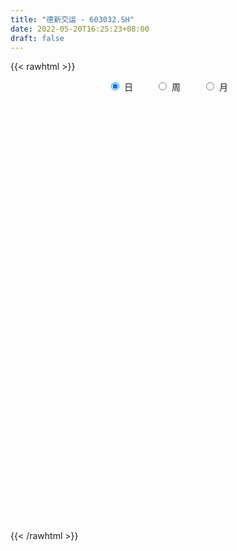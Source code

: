 ```yaml
---
title: "德新交运 - 603032.SH"
date: 2022-05-20T16:25:23+08:00
draft: false
---
```

{{< rawhtml >}}
    <div style="text-align: center">
        <label style="padding: 1rem;"><input style="margin-right: .5rem" type="radio" name="period" value="D" checked onclick="period_change(this)">日</label>
        <label style="padding: 1rem;"><input style="margin-right: .5rem" type="radio" name="period" value="W" onclick="period_change(this)">周</label>
        <label style="padding: 1rem;"><input style="margin-right: .5rem" type="radio" name="period" value="M" onclick="period_change(this)">月</label>
    </div>
    <div id="chart" style="height: 700px;"></div> 
    <script type="text/javascript">
        const D_v = [11535.57,36248.19,23087.2,29757.75,17649.45,16108.4,7113.0,16413.15,12622.0,9210.6,8661.0,18179.84,18443.8,22432.0,11364.0,9940.2,9030.0,9123.4,23187.02,36127.2,23982.6,2375.28,1917.2,64241.82,39814.2,2186.0,40930.68,22261.14,58947.1,21572.76,51080.7,34951.4,13993.0,42591.59,31735.2,21545.79,17352.34,18380.7,33052.6,29862.13,18736.2,21368.0,24837.0,17286.0,18341.28,15614.82,33560.4,21805.8,18395.6,1337.64,81280.67,36391.81,20544.9,37951.6,45515.83,12913.0,1868.0,38213.81,28902.7,7277.41,1337.0,2326.41,1711.4,3416.2,85552.08,23720.35,1062.0,45743.34,68440.17,48063.87,36135.2,26758.06,27719.34,36121.0,35273.6,24075.73,17968.04,39351.02,4843.0,49333.33,43455.96,31624.09,21846.86,28406.6,20909.78,29964.18,19822.41,16442.59,14622.6,14555.2,12412.4,16525.0,19671.04,18648.11,18913.2,15297.2,11829.4,38225.2,22629.8,14028.2,9354.9,11283.98,12156.78,20785.9,13352.4,9771.53,5830.0,12036.2,14483.2,15079.48,11437.0,16395.2,6391.0,953.49,13098.68,42156.8,18653.6,37353.7,34766.7,32734.8,18758.4,29246.29,34746.89,24281.4,33318.0,30641.94,32073.6,19699.8,25224.91,16559.2,37006.4,39998.82,35150.62,28457.56,29315.49,22788.02,15945.04,31322.74,24004.0,24717.2,21238.42,15997.41,22671.2,29926.64,23254.72,21518.47,17759.61,14111.94,11576.0,12841.2,17978.0,25181.0,23039.0,21938.2,23592.0,19428.8,19012.0,16166.2,15566.8,13676.4,22418.0,13633.8,14584.94,18852.0,11850.0,18415.2,15069.0,21794.49,38368.52,16909.8,20174.48,18956.41,22698.0,6815.0,23612.2,10212.0,16932.0,8354.2,16278.3,12400.2,14194.81,9569.09,7172.0,15781.0,7885.4,10728.0,12670.0,20338.8,20072.7,11856.0,6424.3,9603.4,8115.0,12130.68,17280.0,13897.6,8619.0,8774.2,5248.0,4800.2,5666.0,6096.0,14965.1,10312.0,8903.6,7388.53,5756.0,8875.4,36661.28,5454.0,5824.0,358.0,449.0,37040.44,18998.24,13253.0,9722.2,10960.0,7387.0,12523.4,8388.92,5994.0,5088.4,6519.0,6202.0,14997.4,9968.0,7748.0,15732.0,9531.0,15536.0,7518.0,7937.0,11487.0,9371.4,6457.0,20799.71,11599.1,17559.0,10869.0,6551.0,31587.0,32647.1,33797.1,28460.0,37032.6,42931.4,41854.4,78551.65,73586.83]
const D_histogram = [0.0,-0.0242507123,-0.0011098092,0.0294648563,0.0489890431,0.037477499,0.0325584609,0.0383369009,0.0172448349,-0.0151555307,-0.0573779327,-0.0447002022,0.0037396911,0.0139727182,0.0188354421,0.0162052624,0.0051505593,-0.014445765,0.0063367491,0.0219679152,0.0698769035,0.1372608035,0.2149205103,0.2287278024,0.2682770671,0.3231907359,0.3866719397,0.4538667219,0.5118122445,0.5712435662,0.5806017956,0.5344251158,0.4086941077,0.3536313134,0.2300706769,0.1180312196,0.0673187152,0.0766950563,0.0477627513,-0.0433398041,-0.1193953401,-0.1173047726,-0.1432953441,-0.1775394422,-0.2211386766,-0.2812136751,-0.2603949902,-0.1861806856,-0.0794124276,0.0455349296,0.1764992168,0.3090725706,0.4381911862,0.5612061611,0.6637332687,0.595283692,0.4257297697,0.2485868226,0.0926375375,0.0460043848,0.0740572593,0.1511115793,0.2583243871,0.3826981412,0.4581054354,0.556536662,0.6674376928,0.7839251274,0.7581746702,0.5669510861,0.2922313914,0.0535798248,-0.0300993399,-0.0077223661,0.0850785164,0.2227046438,0.3864477779,0.3139507684,0.1028496357,0.0460877454,-0.1414485556,-0.3727185988,-0.4212304644,-0.3497753733,-0.1971414301,-0.1600841363,-0.198322141,-0.3329895721,-0.3109567223,-0.3028343491,-0.3791093806,-0.5046968933,-0.6943020076,-0.90038489,-1.033102747,-0.977784147,-0.8001738502,-0.661252206,-0.4387597927,-0.342390694,-0.2336181993,-0.0813977624,-0.0322690363,-0.1274774319,-0.1898093329,-0.1965640735,-0.2270324501,-0.2651440057,-0.170150523,-0.0786460751,-0.1030742559,-0.004007395,0.1730232404,0.3949890555,0.6389650625,0.8856815583,0.9455797602,1.0649690862,1.2206185502,1.3957118473,1.5782904923,1.4122443426,1.3733206969,1.4212816362,1.5268810432,1.6685258318,1.7028341508,1.3827505505,1.2574963392,1.2676300082,1.1511561848,1.0985699542,0.7588954077,0.2732250372,0.0087018848,-0.4077738247,-0.6663469429,-0.6494175168,-0.4490049218,-0.542569793,-0.4128394878,-0.1388009982,0.1701563895,0.5469576988,0.6887360808,0.5414638785,0.4703099351,0.3416716656,0.0540563452,0.0608282772,0.263748156,0.5917729467,0.4136040224,0.102058482,0.1071965187,-0.1753404021,-0.6797734455,-0.9270662044,-1.0702259085,-1.3845092839,-1.4813703976,-1.5496496356,-1.3031708384,-1.2063157035,-1.1902534109,-1.418879918,-1.7722520215,-2.1691232214,-2.2369347991,-2.4134005141,-2.2028754048,-1.7685707523,-1.649254275,-1.7177367102,-1.8855738309,-1.6833065889,-1.4077177293,-1.2486585134,-0.8573379994,-0.5502366919,-0.1091031911,0.1812881692,0.138837642,-0.0988356647,-0.1679413194,-0.3973353486,-0.7034152012,-0.8120827451,-0.6688532608,-0.5843217642,-0.415236078,-0.1404440272,0.1392927007,0.5430785427,0.8420287231,0.9198331716,1.0149495023,0.9783237075,0.8498802149,0.6399653905,0.3757678525,-0.0026336075,-0.2400440962,-0.3901315025,-0.3439887331,-0.3385844177,-0.4979864606,-0.7416221561,-1.0006174215,-0.9221685232,-0.6259304766,-0.1983546038,0.2985136034,0.8222967042,1.1440793212,1.1704426504,0.9329265416,0.7030756146,0.7309829115,0.5146296063,0.3602018414,0.20655165,0.0060894596,-0.1060052295,-0.3506007826,-0.5114617239,-0.5827995162,-0.6982571154,-0.5490974269,-0.2323521459,0.0393407103,0.1025373996,0.1476543006,0.3121164213,0.2210462121,-0.0163438196,0.0033564355,-0.0485025878,0.1116098043,0.3104183662,0.3813145209,0.2538566287,0.5308438922,0.802454214,1.0654761584,1.5991834938,1.9467347731,2.530836868,2.8553977418,3.0607697069]
const D_fast = [0.0,-0.0303133903,-0.0074499395,0.03049094,0.0622623877,0.0601202183,0.0633407953,0.0787034606,0.0619226034,0.025733355,-0.0308335302,-0.0293308501,0.0200439659,0.0337701725,0.0433417569,0.0447628928,0.0349958295,0.011788064,0.0341547654,0.0552779103,0.1206561245,0.2223552254,0.3537450597,0.4247343024,0.5313528339,0.6670641866,0.8272133754,1.0078748381,1.1937734218,1.396015635,1.5505243134,1.6379539125,1.6143964313,1.6477414654,1.5816984981,1.4991668458,1.4652840202,1.4938341252,1.4768425081,1.3749050018,1.2690006306,1.2417650051,1.1799505975,1.1013216389,1.0024377353,0.8720593181,0.8277792554,0.8554483885,0.9423635397,1.0786946292,1.2537837207,1.4636252172,1.7022916293,1.9656081445,2.2340685692,2.3144399155,2.2513184356,2.1363221942,2.0035322935,1.9684002369,2.0149674263,2.1297996411,2.3015935457,2.521641835,2.7115754881,2.9491408803,3.2269013342,3.5393700507,3.7031632611,3.6536774485,3.4520156017,3.2267589912,3.1355549916,3.1560013738,3.2700718855,3.4633741737,3.7237292523,3.7297199349,3.5443312112,3.4990912572,3.2761928173,2.9517431243,2.7979236427,2.7819348905,2.8852834762,2.8823197359,2.794501196,2.5765863718,2.520880041,2.4532938269,2.2822414503,2.0304797143,1.6672990981,1.2361199931,0.8451264494,0.6559990127,0.6335658469,0.6071744396,0.7199769047,0.73074833,0.7811162748,0.9129872712,0.9540487382,0.8269709845,0.7171867504,0.6612909914,0.5740645023,0.4696669453,0.5221227972,0.5939657263,0.5437689815,0.6418339937,0.8621204391,1.1828335182,1.5865507908,2.0546876762,2.3509808181,2.7366124156,3.1974165172,3.7214377761,4.2985890442,4.4856039802,4.7900105087,5.193291857,5.6806115248,6.2393877713,6.6994046281,6.7250086653,6.9141285388,7.2411697099,7.4124849327,7.6345411907,7.484590496,7.0672263849,6.8048787037,6.286459538,5.8612996841,5.715874731,5.8040360956,5.5748287761,5.6013492093,5.8406874494,6.1921839345,6.7057246685,7.0196870707,7.007780838,7.0542043784,7.0109840253,6.7368827912,6.7588617924,7.0277187103,7.5036867376,7.4289188189,7.142887899,7.1748250654,6.8484530441,6.1740766394,5.6950173293,5.2843011481,4.6238904517,4.1566867386,3.7009950917,3.6216811793,3.4169573883,3.1354563282,2.5521098416,1.7556747327,0.8165227274,0.18947745,-0.5903383935,-0.9305321354,-0.938370171,-1.2313672624,-1.7292838752,-2.3685144536,-2.5870738589,-2.6634144315,-2.816519844,-2.6395338298,-2.4699916954,-2.0561339923,-1.7204205897,-1.7281617064,-1.9905439293,-2.1016349139,-2.4303627802,-2.9122964331,-3.2239846632,-3.2479684941,-3.3095174386,-3.2442407719,-3.0045597279,-2.6899998248,-2.1504443471,-1.640986986,-1.3332242446,-0.9843705384,-0.7764154063,-0.6923888452,-0.7423123219,-0.9125678968,-1.2916277587,-1.5890492714,-1.8366695533,-1.8765239672,-1.9557657563,-2.2396644143,-2.6687056488,-3.1778552696,-3.3299485021,-3.1901930746,-2.8122058528,-2.2407092448,-1.5113519679,-0.9035495206,-0.5845755288,-0.5888600022,-0.6429420255,-0.4322890007,-0.5199849044,-0.5843622089,-0.6863744878,-0.8853143134,-1.0239103098,-1.3561560585,-1.6448824308,-1.8619201021,-2.1519419802,-2.1400566485,-1.881399404,-1.5998713702,-1.5110403309,-1.4290098548,-1.1865186288,-1.2223272849,-1.4638032716,-1.4432639076,-1.5072485779,-1.3192337346,-1.0428205812,-0.8765957963,-0.9405895313,-0.5308912948,-0.0586674195,0.4707235645,1.4042267734,2.238461746,3.4552730578,4.493683367,5.464247759]
const D_slow = [0.0,-0.0060626781,-0.0063401304,0.0010260837,0.0132733445,0.0226427193,0.0307823345,0.0403665597,0.0446777684,0.0408888858,0.0265444026,0.015369352,0.0163042748,0.0197974543,0.0245063149,0.0285576304,0.0298452703,0.026233829,0.0278180163,0.0333099951,0.050779221,0.0850944218,0.1388245494,0.1960065,0.2630757668,0.3438734507,0.4405414357,0.5540081162,0.6819611773,0.8247720688,0.9699225177,1.1035287967,1.2057023236,1.294110152,1.3516278212,1.3811356261,1.3979653049,1.417139069,1.4290797568,1.4182448058,1.3883959708,1.3590697776,1.3232459416,1.2788610811,1.2235764119,1.1532729931,1.0881742456,1.0416290742,1.0217759673,1.0331596997,1.0772845039,1.1545526465,1.2641004431,1.4044019834,1.5703353005,1.7191562235,1.8255886659,1.8877353716,1.910894756,1.9223958522,1.940910167,1.9786880618,2.0432691586,2.1389436939,2.2534700527,2.3926042183,2.5594636414,2.7554449233,2.9449885908,3.0867263624,3.1597842102,3.1731791664,3.1656543315,3.1637237399,3.184993369,3.24066953,3.3372814744,3.4157691665,3.4414815755,3.4530035118,3.4176413729,3.3244617232,3.2191541071,3.1317102638,3.0824249063,3.0424038722,2.9928233369,2.9095759439,2.8318367633,2.756128176,2.6613508309,2.5351766076,2.3616011057,2.1365048832,1.8782291964,1.6337831597,1.4337396971,1.2684266456,1.1587366974,1.0731390239,1.0147344741,0.9943850335,0.9863177744,0.9544484165,0.9069960832,0.8578550649,0.8010969524,0.7348109509,0.6922733202,0.6726118014,0.6468432374,0.6458413887,0.6890971988,0.7878444627,0.9475857283,1.1690061179,1.4054010579,1.6716433294,1.976797967,2.3257259288,2.7202985519,3.0733596376,3.4166898118,3.7720102208,4.1537304816,4.5708619396,4.9965704773,5.3422581149,5.6566321997,5.9735397017,6.2613287479,6.5359712365,6.7256950884,6.7940013477,6.7961768189,6.6942333627,6.527646627,6.3652922478,6.2530410174,6.1173985691,6.0141886971,5.9794884476,6.022027545,6.1587669697,6.3309509899,6.4663169595,6.5838944433,6.6693123597,6.682826446,6.6980335153,6.7639705543,6.9119137909,7.0153147965,7.040829417,7.0676285467,7.0237934462,6.8538500848,6.6220835337,6.3545270566,6.0083997356,5.6380571362,5.2506447273,4.9248520177,4.6232730918,4.3257097391,3.9709897596,3.5279267542,2.9856459489,2.4264122491,1.8230621206,1.2723432694,0.8302005813,0.4178870126,-0.011547165,-0.4829406227,-0.9037672699,-1.2556967023,-1.5678613306,-1.7821958304,-1.9197550034,-1.9470308012,-1.9017087589,-1.8669993484,-1.8917082646,-1.9336935944,-2.0330274316,-2.2088812319,-2.4119019182,-2.5791152333,-2.7251956744,-2.8290046939,-2.8641157007,-2.8292925255,-2.6935228898,-2.4830157091,-2.2530574162,-1.9993200406,-1.7547391137,-1.54226906,-1.3822777124,-1.2883357493,-1.2889941512,-1.3490051752,-1.4465380508,-1.5325352341,-1.6171813385,-1.7416779537,-1.9270834927,-2.1772378481,-2.4077799789,-2.564262598,-2.613851249,-2.5392228482,-2.3336486721,-2.0476288418,-1.7550181792,-1.5217865438,-1.3460176402,-1.1632719123,-1.0346145107,-0.9445640503,-0.8929261378,-0.8914037729,-0.9179050803,-1.005555276,-1.1334207069,-1.279120586,-1.4536848648,-1.5909592215,-1.649047258,-1.6392120805,-1.6135777306,-1.5766641554,-1.4986350501,-1.4433734971,-1.447459452,-1.4466203431,-1.45874599,-1.430843539,-1.3532389474,-1.2579103172,-1.19444616,-1.061735187,-0.8611216335,-0.5947525939,-0.1949567204,0.2917269728,0.9244361898,1.6382856253,2.403478052]
const D_data = [['2021-05-10', 11.57, 11.93, 11.56, 11.93],['2021-05-11', 12.42, 11.55, 11.45, 12.42],['2021-05-12', 11.6, 12.13, 11.6, 12.13],['2021-05-13', 12.26, 12.38, 12.1, 12.74],['2021-05-14', 12.5, 12.41, 12.37, 12.93],['2021-05-17', 12.34, 12.08, 12.0, 12.55],['2021-05-18', 12.04, 12.15, 11.9, 12.3],['2021-05-19', 12.03, 12.32, 11.9, 12.54],['2021-05-20', 12.28, 11.97, 11.96, 12.44],['2021-05-21', 11.95, 11.69, 11.62, 12.04],['2021-05-24', 11.49, 11.34, 11.34, 11.8],['2021-05-25', 11.5, 11.91, 11.0, 11.91],['2021-05-26', 12.14, 12.51, 11.92, 12.51],['2021-05-27', 12.7, 12.2, 12.1, 12.7],['2021-05-28', 12.4, 12.19, 12.19, 12.54],['2021-05-31', 12.08, 12.12, 11.91, 12.28],['2021-06-01', 12.03, 11.99, 11.97, 12.12],['2021-06-02', 11.99, 11.8, 11.8, 12.07],['2021-06-03', 12.0, 12.31, 11.82, 12.39],['2021-06-04', 12.22, 12.36, 12.0, 12.65],['2021-06-07', 12.93, 12.98, 12.9, 12.98],['2021-06-08', 13.63, 13.63, 13.63, 13.63],['2021-06-09', 14.31, 14.31, 14.31, 14.31],['2021-06-10', 15.03, 13.96, 13.91, 15.03],['2021-06-11', 14.6, 14.66, 14.3, 14.66],['2021-06-15', 15.39, 15.39, 15.39, 15.39],['2021-06-16', 16.16, 16.16, 15.06, 16.16],['2021-06-17', 16.75, 16.97, 16.21, 16.97],['2021-06-18', 17.3, 17.67, 16.97, 17.82],['2021-06-21', 17.69, 18.55, 17.67, 18.55],['2021-06-22', 18.58, 18.7, 17.7, 19.4],['2021-06-23', 18.91, 18.5, 18.16, 19.4],['2021-06-24', 18.04, 17.58, 17.58, 18.2],['2021-06-25', 16.9, 18.46, 16.9, 18.46],['2021-06-28', 18.18, 17.54, 17.54, 18.68],['2021-06-29', 17.2, 17.38, 16.66, 17.83],['2021-06-30', 17.45, 17.98, 17.45, 18.2],['2021-07-01', 17.88, 18.88, 17.7, 18.88],['2021-07-02', 19.45, 18.6, 18.23, 19.82],['2021-07-05', 18.4, 17.7, 17.7, 18.6],['2021-07-06', 17.48, 17.57, 17.32, 17.88],['2021-07-07', 17.43, 18.45, 17.4, 18.45],['2021-07-08', 18.8, 18.12, 17.88, 18.8],['2021-07-09', 17.8, 17.91, 17.49, 18.4],['2021-07-12', 17.91, 17.6, 17.5, 18.32],['2021-07-13', 17.42, 17.08, 17.0, 17.9],['2021-07-14', 17.11, 17.93, 17.09, 17.93],['2021-07-15', 17.7, 18.83, 17.7, 18.83],['2021-07-16', 19.77, 19.77, 19.02, 19.77],['2021-07-19', 20.76, 20.76, 20.76, 20.76],['2021-07-20', 21.8, 21.77, 21.0, 21.8],['2021-07-21', 22.44, 22.86, 21.8, 22.86],['2021-07-22', 23.5, 24.0, 23.35, 24.0],['2021-07-23', 24.8, 25.2, 23.41, 25.2],['2021-07-26', 25.2, 26.26, 24.27, 26.46],['2021-07-27', 25.02, 24.95, 24.95, 25.7],['2021-07-28', 23.7, 23.7, 23.7, 23.7],['2021-07-29', 22.71, 23.2, 22.71, 24.73],['2021-07-30', 22.86, 22.97, 22.04, 23.99],['2021-08-02', 23.77, 24.12, 23.2, 24.12],['2021-08-03', 25.33, 25.33, 25.33, 25.33],['2021-08-04', 26.6, 26.6, 26.6, 26.6],['2021-08-05', 27.93, 27.93, 27.93, 27.93],['2021-08-06', 29.33, 29.33, 29.33, 29.33],['2021-08-09', 30.8, 29.91, 28.0, 30.8],['2021-08-10', 29.91, 31.41, 29.9, 31.41],['2021-08-11', 32.98, 32.98, 32.98, 32.98],['2021-08-12', 34.63, 34.63, 32.3, 34.63],['2021-08-13', 35.11, 34.12, 33.46, 36.36],['2021-08-16', 35.83, 32.42, 32.41, 35.83],['2021-08-17', 30.9, 30.9, 30.8, 33.33],['2021-08-18', 30.9, 30.55, 29.5, 31.98],['2021-08-19', 30.4, 32.08, 29.78, 32.08],['2021-08-20', 33.05, 33.68, 32.7, 33.68],['2021-08-23', 33.69, 35.36, 32.88, 35.36],['2021-08-24', 36.0, 37.13, 35.2, 37.13],['2021-08-25', 37.13, 38.99, 37.13, 38.99],['2021-08-26', 39.11, 37.04, 37.04, 40.92],['2021-08-27', 35.19, 35.19, 35.19, 35.19],['2021-08-30', 33.43, 36.95, 33.43, 36.95],['2021-08-31', 35.1, 35.1, 35.1, 35.94],['2021-09-01', 34.61, 33.69, 33.35, 35.71],['2021-09-02', 35.0, 35.37, 33.8, 35.37],['2021-09-03', 36.0, 37.08, 35.14, 37.14],['2021-09-06', 37.59, 38.93, 37.2, 38.93],['2021-09-07', 40.38, 38.29, 36.98, 40.88],['2021-09-08', 37.21, 37.63, 36.66, 38.78],['2021-09-09', 37.83, 36.16, 35.76, 38.05],['2021-09-10', 36.12, 37.97, 35.51, 37.97],['2021-09-13', 38.82, 38.03, 37.73, 39.47],['2021-09-14', 38.03, 36.9, 36.6, 38.41],['2021-09-15', 36.31, 35.75, 35.06, 37.25],['2021-09-16', 35.85, 33.96, 33.96, 36.4],['2021-09-17', 33.01, 32.36, 32.26, 33.92],['2021-09-22', 31.27, 31.87, 30.74, 32.99],['2021-09-23', 31.8, 33.46, 31.7, 33.46],['2021-09-24', 34.0, 35.13, 33.57, 35.13],['2021-09-27', 36.0, 35.11, 35.11, 36.89],['2021-09-28', 35.4, 36.87, 33.68, 36.87],['2021-09-29', 36.48, 36.0, 35.6, 37.7],['2021-09-30', 36.35, 36.63, 35.62, 37.7],['2021-10-08', 36.7, 37.9, 36.0, 37.95],['2021-10-11', 38.1, 37.25, 37.0, 38.8],['2021-10-12', 36.9, 35.39, 35.39, 37.49],['2021-10-13', 35.01, 35.38, 34.84, 35.9],['2021-10-14', 35.55, 35.86, 34.6, 36.9],['2021-10-15', 35.49, 35.41, 35.04, 36.1],['2021-10-18', 35.05, 35.04, 33.7, 35.48],['2021-10-19', 35.34, 36.79, 34.25, 36.79],['2021-10-20', 37.0, 37.25, 36.4, 38.0],['2021-10-21', 37.65, 36.0, 35.55, 37.65],['2021-10-22', 36.0, 37.8, 36.0, 37.8],['2021-10-25', 39.69, 39.69, 39.6, 39.69],['2021-10-26', 41.67, 41.67, 41.67, 41.67],['2021-10-27', 43.75, 43.75, 42.1, 43.75],['2021-10-28', 45.0, 45.88, 43.85, 45.94],['2021-10-29', 46.0, 45.29, 43.59, 46.0],['2021-11-01', 47.44, 47.55, 45.88, 47.55],['2021-11-02', 45.98, 49.93, 45.98, 49.93],['2021-11-03', 49.9, 52.43, 49.0, 52.43],['2021-11-04', 53.37, 55.05, 53.02, 55.05],['2021-11-05', 56.02, 52.34, 52.34, 57.27],['2021-11-08', 50.7, 54.96, 50.0, 54.96],['2021-11-09', 54.71, 57.71, 54.2, 57.71],['2021-11-10', 58.85, 60.6, 57.71, 60.6],['2021-11-11', 60.99, 63.63, 60.0, 63.63],['2021-11-12', 65.0, 64.8, 60.8, 66.68],['2021-11-15', 64.0, 61.56, 61.56, 64.37],['2021-11-16', 60.2, 64.64, 58.53, 64.64],['2021-11-17', 65.5, 67.87, 65.02, 67.87],['2021-11-18', 70.56, 67.84, 66.01, 71.26],['2021-11-19', 67.8, 70.0, 66.25, 71.23],['2021-11-22', 67.02, 67.03, 66.5, 69.08],['2021-11-23', 67.0, 64.34, 63.68, 68.78],['2021-11-24', 63.51, 66.16, 61.61, 66.66],['2021-11-25', 66.6, 63.21, 62.85, 66.6],['2021-11-26', 62.01, 63.87, 61.27, 65.08],['2021-11-29', 64.0, 67.06, 63.5, 67.06],['2021-11-30', 68.03, 70.41, 67.2, 70.41],['2021-12-01', 71.9, 67.5, 67.5, 72.9],['2021-12-02', 67.0, 70.88, 65.7, 70.88],['2021-12-03', 73.99, 74.42, 71.5, 74.42],['2021-12-06', 75.15, 77.31, 74.42, 78.14],['2021-12-07', 75.99, 81.18, 74.28, 81.18],['2021-12-08', 77.55, 81.03, 77.55, 85.0],['2021-12-09', 81.44, 78.8, 76.99, 83.4],['2021-12-10', 78.0, 80.5, 76.83, 81.58],['2021-12-13', 80.2, 80.51, 78.0, 82.4],['2021-12-14', 79.77, 78.5, 78.5, 80.79],['2021-12-15', 77.99, 82.43, 77.5, 82.43],['2021-12-16', 83.13, 86.55, 82.45, 86.55],['2021-12-17', 87.0, 90.88, 86.0, 90.88],['2021-12-20', 90.0, 86.34, 86.34, 93.08],['2021-12-21', 83.01, 84.55, 82.16, 87.66],['2021-12-22', 84.9, 88.78, 83.66, 88.78],['2021-12-23', 88.78, 85.4, 84.6, 89.88],['2021-12-24', 84.99, 81.13, 81.13, 84.99],['2021-12-27', 80.15, 82.63, 78.02, 84.66],['2021-12-28', 82.72, 83.0, 81.01, 85.9],['2021-12-29', 82.43, 79.51, 79.04, 83.56],['2021-12-30', 78.51, 80.8, 76.15, 83.48],['2021-12-31', 80.0, 80.27, 79.42, 82.49],['2022-01-04', 81.0, 84.28, 80.35, 84.28],['2022-01-05', 86.5, 83.01, 82.0, 88.49],['2022-01-06', 81.0, 81.98, 80.15, 84.84],['2022-01-07', 81.11, 77.88, 77.88, 82.28],['2022-01-10', 76.37, 73.99, 73.99, 77.11],['2022-01-11', 70.29, 70.29, 70.29, 74.38],['2022-01-12', 68.0, 71.77, 66.78, 72.5],['2022-01-13', 68.51, 68.18, 68.18, 70.5],['2022-01-14', 66.13, 71.49, 64.82, 71.59],['2022-01-17', 70.71, 74.6, 70.71, 75.06],['2022-01-18', 71.59, 70.87, 70.87, 71.7],['2022-01-19', 67.33, 67.33, 67.33, 68.6],['2022-01-20', 63.96, 63.96, 63.96, 67.33],['2022-01-21', 65.5, 67.16, 63.96, 67.16],['2022-01-24', 65.32, 67.98, 65.0, 70.52],['2022-01-25', 65.59, 66.43, 65.59, 68.9],['2022-01-26', 65.0, 69.75, 65.0, 69.75],['2022-01-27', 70.66, 69.76, 68.93, 72.54],['2022-01-28', 69.6, 72.93, 69.6, 73.25],['2022-02-07', 74.0, 72.78, 71.5, 74.5],['2022-02-08', 72.1, 69.14, 69.14, 72.62],['2022-02-09', 65.68, 65.68, 65.68, 66.99],['2022-02-10', 66.18, 66.58, 65.68, 68.28],['2022-02-11', 66.07, 63.25, 63.25, 66.8],['2022-02-14', 61.5, 60.09, 60.09, 63.8],['2022-02-15', 59.99, 60.5, 57.09, 62.5],['2022-02-16', 60.0, 62.8, 60.0, 63.53],['2022-02-17', 61.28, 61.8, 60.6, 63.57],['2022-02-18', 61.28, 62.75, 60.88, 64.12],['2022-02-21', 62.02, 64.65, 62.02, 65.85],['2022-02-22', 63.95, 65.81, 62.7, 66.48],['2022-02-23', 65.81, 69.1, 65.0, 69.1],['2022-02-24', 69.16, 69.88, 67.0, 72.0],['2022-02-25', 69.68, 68.5, 68.0, 72.6],['2022-02-28', 69.0, 69.66, 66.0, 69.97],['2022-03-01', 69.67, 68.7, 67.0, 70.79],['2022-03-02', 68.38, 67.6, 66.66, 68.69],['2022-03-03', 67.6, 66.05, 65.97, 68.5],['2022-03-04', 66.01, 64.3, 64.01, 67.05],['2022-03-07', 64.24, 61.09, 61.09, 64.24],['2022-03-08', 58.04, 60.9, 58.04, 61.66],['2022-03-09', 60.25, 60.49, 57.86, 61.8],['2022-03-10', 61.0, 62.16, 61.0, 63.21],['2022-03-11', 61.29, 61.29, 59.41, 61.48],['2022-03-14', 61.0, 58.23, 58.23, 61.0],['2022-03-15', 58.23, 55.32, 55.32, 58.23],['2022-03-16', 52.55, 52.77, 52.55, 55.3],['2022-03-17', 54.0, 55.41, 53.36, 55.41],['2022-03-18', 58.18, 58.18, 57.5, 58.18],['2022-03-21', 61.09, 61.09, 61.09, 61.09],['2022-03-22', 64.14, 64.14, 64.14, 64.14],['2022-03-23', 67.35, 67.35, 64.3, 67.35],['2022-03-24', 66.33, 67.59, 64.06, 69.5],['2022-03-25', 70.55, 65.49, 64.31, 70.55],['2022-03-28', 65.48, 62.22, 62.22, 65.48],['2022-03-29', 61.38, 61.5, 61.18, 63.42],['2022-03-30', 62.7, 64.58, 62.13, 64.58],['2022-03-31', 65.3, 61.35, 61.35, 65.44],['2022-04-01', 59.72, 61.33, 58.99, 62.35],['2022-04-06', 62.13, 60.6, 60.1, 62.99],['2022-04-07', 60.0, 59.01, 57.8, 60.6],['2022-04-08', 59.21, 59.1, 56.3, 60.5],['2022-04-11', 57.29, 56.15, 56.15, 58.99],['2022-04-12', 55.8, 55.6, 53.34, 55.8],['2022-04-13', 55.0, 55.48, 54.0, 58.3],['2022-04-14', 56.04, 53.71, 53.6, 56.79],['2022-04-15', 53.0, 56.4, 51.83, 56.4],['2022-04-18', 56.39, 59.22, 56.38, 59.22],['2022-04-19', 62.16, 59.94, 58.0, 62.18],['2022-04-20', 60.8, 58.06, 57.16, 61.16],['2022-04-21', 57.99, 58.0, 56.0, 59.7],['2022-04-22', 58.0, 60.03, 57.01, 60.9],['2022-04-25', 58.05, 57.03, 57.03, 59.49],['2022-04-26', 57.82, 54.18, 54.18, 57.82],['2022-04-27', 51.47, 56.6, 51.47, 56.87],['2022-04-28', 55.55, 55.39, 53.86, 57.88],['2022-04-29', 56.51, 58.16, 54.5, 58.16],['2022-05-05', 58.68, 59.59, 57.04, 60.51],['2022-05-06', 58.16, 58.81, 57.5, 61.58],['2022-05-10', 59.0, 56.25, 55.87, 64.68],['2022-05-11', 55.0, 61.88, 55.0, 61.88],['2022-05-12', 62.32, 63.7, 61.13, 66.71],['2022-05-13', 62.59, 65.69, 61.6, 66.4],['2022-05-16', 66.5, 72.26, 64.34, 72.26],['2022-05-17', 75.0, 73.75, 72.0, 77.0],['2022-05-18', 75.0, 81.13, 75.0, 81.13],['2022-05-19', 83.0, 82.69, 80.88, 89.24],['2022-05-20', 82.6, 85.3, 81.1, 90.0]]
const W_v = [171.44,1500.03,76282.87,535408.5700000001,93021.19,415606.0600000001,523631.6800000001,217863.04,505902.7799999999,538212.9399999999,262138.89,297278.47,193793.33,71378.26,130734.76,127786.84,135502.22,71702.59,88274.03,99605.72,124527.18,41997.47,68163.3,46967.67,33885.15,26110.76,25750.89,36552.19,32474.78,26260.22,20692.04,13713.0,24837.17,21147.76,18511.92,42122.24,19615.3,13307.8,21859.05,11142.0,16254.0,16725.91,16019.96,75694.68,5724.0,512104.9,383593.99,301578.16,139706.18,275364.61,163735.79,128214.56,143988.98,13935.0,38003.84,456789.5999999999,290494.38,241816.15,750527.5499999999,1336383.7,1031978.99,282478.36,1225930.1399999999,757292.46,1053610.47,782671.6799999999,998249.5600000001,1033682.8600000001,1219322.6599999999,913111.39,754272.74,489913.88,417891.79,317044.82,787787.3199999999,787360.52,391186.51,474519.61,612546.39,286948.02,275437.33,358674.1,522594.99,918781.6000000001,1138235.1200000001,867823.2,1051363.54,503550.54,459156.28,748051.41,516250.96,506317.77,171451.65,308255.65,347411.53,284825.16,269039.54,165196.99,345588.4,236945.9,171999.6,202842.41,109217.32,101726.1,146880.07,102364.1,168643.64,325935.38,468985.73,211766.93,702995.8400000001,319825.88,400517.12,335321.41,29824.38,115245.55,207879.28,102932.6,140500.86,101237.61,160300.0,102180.55,80631.22,93411.89,122465.04,224137.55,109359.62,95020.14,179143.22,159013.12,71595.54,221322.67,160615.8,177980.54,251548.77,273239.15,168064.3,121913.52,92461.11,263829.16,288623.16,98568.0,82454.93,106112.65,240001.72,111780.94,143880.86,109701.49,81793.9,37108.05,91864.08,290144.78,223781.83,175979.76,418803.76,454058.31,303980.38,344604.28,181628.4,126582.82,100868.35,105490.03,129222.9,178117.64,28566.0,116521.02,145179.77,134730.1,190399.05,110975.8,72551.13,79210.28,53489.74,57644.86,139502.54,57574.84,114458.49,141308.14,138842.08,86455.8,137557.31,199376.29,57097.93,55410.12,461265.73,548963.8,260499.13,432391.34,274754.63,384490.0,250717.48,396332.91,226569.63,116134.81,63040.06,118278.16,61467.15,79080.64,87407.82,132331.1,124324.92,164189.45,122066.63,112089.33,107717.9,177506.62,127413.34,16068.42,224517.94,174797.47,121511.39,174666.84,101761.56,81811.75,46039.8,84238.1,11283.98,61896.61,69431.08,81253.57,152859.89,155061.83,138489.13,131656.73,117279.77,115130.64,81688.14,107010.0,81461.2,63702.14,112316.29,82293.61,68159.51,51135.49,71361.8,61026.68,33107.4,47665.23,62570.68,70098.68,48981.52,17601.4,54647.4,52009.0,65786.21,17420.0,126491.2,273956.88]
const W_histogram = [0.0,0.2964075214,0.9427644168,1.410093403,1.6183004859,1.81826418,1.8628921224,1.9090574631,1.8339052521,1.7077961611,1.6294691122,1.583589048,1.2509383245,0.951445657,0.7917450146,0.5405849458,0.3669212974,0.2922882089,0.2808657798,0.3185172686,0.4322185029,0.4347483028,0.3406219701,0.1689860015,0.0607462526,-0.1013758248,-0.1998531312,-0.4419895984,-0.622545532,-0.6177968986,-0.6611591843,-0.6854454837,-0.7018130899,-0.7207983403,-0.6880511532,-0.5384755075,-0.581234308,-0.6115114811,-0.5585769528,-0.5569821379,-0.5853271974,-0.4900998394,-0.1622227141,-0.2655284153,-1.0452815645,-1.64134433,-2.5518211276,-3.0488020194,-3.2298382124,-3.1510670827,-3.003646506,-2.7517172771,-2.5511384201,-2.2854517056,-1.8815976564,-1.7001568915,-1.5065229274,-1.325326863,-0.6828672202,0.048517276,0.9684291204,1.7058977038,1.903235525,1.6747737678,1.7516151732,1.3586459853,1.4099729392,1.7924437019,2.016475436,2.056109818,1.9352086503,1.50426906,1.0121118635,0.5388179421,0.3816638335,0.3128974839,0.1439122447,-0.0150614761,-0.1332907534,-0.2761379541,-0.4804085289,-0.4484653057,-0.3467799387,0.0582643026,0.9465564267,1.0500961689,1.1600404348,0.9377410209,0.8865817403,0.6874357211,0.7424366411,0.4403388727,0.2577336867,-0.20385168,-0.5196164987,-0.6708592478,-0.8451251044,-1.134798174,-1.2282184911,-1.1228221866,-1.1198539661,-1.0469118156,-1.0352782165,-0.9954831272,-0.9231761156,-0.9087588056,-0.9088885206,-0.6269636714,-0.4049642983,-0.3186698306,-0.0334122904,0.1823462956,0.3677071467,0.2956312255,0.1961296692,0.1933354781,0.1417332103,0.1046788578,0.0005891731,-0.0590133158,-0.1308691393,-0.1425223735,-0.1678365562,-0.1412913614,-0.0922456977,-0.0148653916,-0.0143690855,-0.0007904909,0.0675028892,0.0655246235,-0.0067094306,-0.1389600069,-0.1924500597,-0.1575939809,-0.2347582091,-0.1707852269,-0.174476884,-0.2659369532,-0.3017088054,0.0107785357,-0.0122024062,-0.0655263996,-0.0832318422,-0.0985542455,-0.0245631325,-0.035622767,-0.0029649341,0.0151838123,0.0283579632,0.054889659,0.1125283774,0.2406313973,0.2333285645,0.3464998674,0.3542374325,0.5473961272,0.5907673908,0.6272558052,0.5252615466,0.4465558834,0.3166320736,0.2972646745,0.1707547078,-0.0109238778,-0.0957405577,-0.1062471561,-0.2289288626,-0.3383856041,-0.288816121,-0.2799966555,-0.2512321322,-0.2306851839,-0.2100965894,-0.1843387376,-0.1556328429,-0.1338873832,-0.0860687106,-0.2099278208,-0.3508187326,-0.4176183297,-0.6083857432,-0.7422987139,-0.763579733,-0.649506154,-0.3076757014,-0.0049592875,0.1833551233,0.3368999901,0.4260116796,0.4895172055,0.5044487387,0.5533729284,0.5023526194,0.3295918599,0.2828374406,0.3162294777,0.2844272793,0.2906390034,0.2986292348,0.4425663264,0.7084686992,0.8935875485,0.9748504661,0.9315680189,0.9731036981,1.2912355264,1.2742691745,1.5934485944,2.0027602354,2.1087771363,2.1387753036,2.1389298586,2.051678196,1.4947248813,1.2039533264,1.0114695807,0.8736976394,0.5354944803,0.3996037845,0.7222015437,1.285534061,2.3125472086,3.1077616638,2.985865385,3.3532051111,3.7150243417,4.3203649331,3.7521104833,3.0368454479,2.1623697898,0.9737463235,-0.2202242742,-0.7098960984,-1.7168225988,-2.4054104185,-2.4540299934,-2.7283736763,-3.0476537726,-3.377797499,-3.0247649178,-2.9871317664,-3.0191812907,-3.1163394543,-2.83814468,-2.6837978312,-2.4482301485,-1.7709396105,-0.0358552437]
const W_fast = [0.0,0.3705094017,1.2525574013,2.0724097383,2.6851919427,3.3397216818,3.8500726548,4.3735023612,4.7568264632,5.0576664126,5.3867066417,5.7367238395,5.7168076972,5.6551764438,5.6934120551,5.5773982228,5.4954648987,5.4939038624,5.5526978783,5.6699786842,5.8917345442,6.0029514198,5.9939805797,5.8645911114,5.7715379256,5.584071892,5.4356313028,5.082997436,4.7468051195,4.5971045282,4.3884524464,4.1928047761,4.0009838974,3.8017990619,3.6625334608,3.6774902296,3.4894228521,3.3062678087,3.2195580989,3.0819073792,2.9072305204,2.8799329186,3.1672543654,2.9975665603,1.95649302,0.9500941719,-0.5983379076,-1.8575193042,-2.8460150503,-3.5550106912,-4.158501741,-4.5945018315,-5.0317075794,-5.3373837913,-5.4039291563,-5.6475276143,-5.830524382,-5.9806600333,-5.5089171956,-4.7654033804,-3.6033842559,-2.4394412466,-1.7662945441,-1.5760628594,-1.0613176607,-1.1146253522,-0.7108051635,0.1197765247,0.8479271177,1.4015889542,1.7644899492,1.7096176238,1.4704883932,1.1318989573,1.0701608071,1.0796188284,0.9466116505,0.7838725607,0.632320595,0.4204389057,0.0960661987,0.0158930954,0.0308834779,0.4504937948,1.5754250255,1.94148881,2.3414431846,2.3535790259,2.5240651804,2.4967780915,2.7373881717,2.5453751215,2.4272033572,1.9146550705,1.4689861271,1.1500285661,0.7644814334,0.1911088203,-0.2093661196,-0.3846753617,-0.6616706327,-0.8504564362,-1.0976423912,-1.3067180836,-1.465205101,-1.6779774924,-1.9053293375,-1.7801454061,-1.6593871077,-1.6527600977,-1.37585563,-1.1145104701,-0.8372228324,-0.8353909472,-0.8858600861,-0.8403204077,-0.856489373,-0.867374011,-0.9713164025,-1.0456722203,-1.1502453286,-1.1975291562,-1.264802478,-1.2735801235,-1.2475958843,-1.1739319261,-1.1770278913,-1.1636469194,-1.078477817,-1.0640749269,-1.1379863386,-1.3049769166,-1.4065794843,-1.4111219008,-1.5469756812,-1.5256990057,-1.5730098838,-1.7309541913,-1.8421532449,-1.5269712699,-1.5530028134,-1.6227084066,-1.6612218097,-1.7011827745,-1.6333324446,-1.6532977708,-1.6213811715,-1.599436472,-1.5791728303,-1.5389187198,-1.4531479071,-1.2648870377,-1.2138577294,-1.0140614596,-0.9177645365,-0.5877568099,-0.3966936987,-0.2033913329,-0.174070205,-0.1411368972,-0.1919026887,-0.1369539191,-0.2207752088,-0.4051847639,-0.5139365833,-0.5510049707,-0.7309188929,-0.9249720353,-0.9476065825,-1.0087862808,-1.0428297906,-1.0799541383,-1.1118896911,-1.1322165238,-1.1424188397,-1.1541452258,-1.1278437309,-1.3041847963,-1.5327803912,-1.7039845708,-2.0468484201,-2.3663360693,-2.5785120216,-2.6268149811,-2.3619034539,-2.0604268619,-1.8262736703,-1.588503806,-1.3928891965,-1.2070043692,-1.0659606513,-0.8786932296,-0.8041253838,-0.8944881782,-0.8705332374,-0.7580838309,-0.7187792095,-0.6399077345,-0.5572601944,-0.3026815212,0.1403380264,0.5488537628,0.8738292969,1.0634388545,1.3482504582,1.9891911681,2.2907921099,3.0083336784,3.9183353782,4.5515465631,5.1162385564,5.651125576,6.0767934624,5.8935213681,5.9037381447,5.9641217942,6.0447742627,5.8404447237,5.804454974,6.3076031191,7.1923191517,8.7974691015,10.3696239726,10.99419404,12.199835044,13.49041036,15.1758421846,15.5456153557,15.5895616822,15.2556784716,14.3104915861,13.0614649199,12.3943190712,10.9581869211,9.6682464967,9.0061194235,8.0496823214,6.968488782,5.7938956809,5.3907370327,4.6815872424,3.8947423954,3.0184993683,2.5871579725,2.0705553636,1.6940655092,1.9286211445,3.6547417004]
const W_slow = [0.0,0.0741018803,0.3097929845,0.6623163353,1.0668914568,1.5214575018,1.9871805324,2.4644448981,2.9229212111,3.3498702514,3.7572375295,4.1531347915,4.4658693726,4.7037307869,4.9016670405,5.036813277,5.1285436013,5.2016156535,5.2718320985,5.3514614156,5.4595160414,5.5682031171,5.6533586096,5.69560511,5.7107916731,5.6854477169,5.6354844341,5.5249870345,5.3693506515,5.2149014268,5.0496116307,4.8782502598,4.7027969873,4.5225974023,4.350584614,4.2159657371,4.0706571601,3.9177792898,3.7781350516,3.6388895171,3.4925577178,3.370032758,3.3294770795,3.2630949756,3.0017745845,2.591438502,1.9534832201,1.1912827152,0.3838231621,-0.4039436086,-1.1548552351,-1.8427845543,-2.4805691594,-3.0519320857,-3.5223314999,-3.9473707227,-4.3240014546,-4.6553331703,-4.8260499754,-4.8139206564,-4.5718133763,-4.1453389503,-3.6695300691,-3.2508366272,-2.8129328339,-2.4732713375,-2.1207781027,-1.6726671773,-1.1685483183,-0.6545208638,-0.1707187012,0.2053485638,0.4583765297,0.5930810152,0.6884969736,0.7667213446,0.8026994057,0.7989340367,0.7656113484,0.6965768598,0.5764747276,0.4643584012,0.3776634165,0.3922294922,0.6288685988,0.8913926411,1.1814027498,1.415838005,1.6374834401,1.8093423704,1.9949515306,2.1050362488,2.1694696705,2.1185067505,1.9886026258,1.8208878139,1.6096065378,1.3259069943,1.0188523715,0.7381468249,0.4581833333,0.1964553794,-0.0623641747,-0.3112349565,-0.5420289854,-0.7692186868,-0.9964408169,-1.1531817348,-1.2544228093,-1.334090267,-1.3424433396,-1.2968567657,-1.204929979,-1.1310221727,-1.0819897554,-1.0336558858,-0.9982225833,-0.9720528688,-0.9719055755,-0.9866589045,-1.0193761893,-1.0550067827,-1.0969659217,-1.1322887621,-1.1553501865,-1.1590665344,-1.1626588058,-1.1628564285,-1.1459807062,-1.1295995504,-1.131276908,-1.1660169097,-1.2141294246,-1.2535279199,-1.3122174721,-1.3549137789,-1.3985329999,-1.4650172382,-1.5404444395,-1.5377498056,-1.5408004071,-1.557182007,-1.5779899676,-1.602628529,-1.6087693121,-1.6176750038,-1.6184162374,-1.6146202843,-1.6075307935,-1.5938083787,-1.5656762844,-1.5055184351,-1.4471862939,-1.3605613271,-1.272001969,-1.1351529372,-0.9874610895,-0.8306471382,-0.6993317515,-0.5876927807,-0.5085347623,-0.4342185936,-0.3915299167,-0.3942608861,-0.4181960256,-0.4447578146,-0.5019900302,-0.5865864313,-0.6587904615,-0.7287896254,-0.7915976584,-0.8492689544,-0.9017931017,-0.9478777861,-0.9867859969,-1.0202578426,-1.0417750203,-1.0942569755,-1.1819616586,-1.2863662411,-1.4384626769,-1.6240373553,-1.8149322886,-1.9773088271,-2.0542277525,-2.0554675743,-2.0096287935,-1.925403796,-1.8189008761,-1.6965215747,-1.5704093901,-1.432066158,-1.3064780031,-1.2240800381,-1.153370678,-1.0743133086,-1.0032064888,-0.9305467379,-0.8558894292,-0.7452478476,-0.5681306728,-0.3447337857,-0.1010211692,0.1318708356,0.3751467601,0.6979556417,1.0165229353,1.4148850839,1.9155751428,2.4427694269,2.9774632528,3.5121957174,4.0251152664,4.3987964867,4.6997848183,4.9526522135,5.1710766234,5.3049502434,5.4048511895,5.5854015755,5.9067850907,6.4849218929,7.2618623088,8.0083286551,8.8466299328,9.7753860183,10.8554772515,11.7935048724,12.5527162343,13.0933086818,13.3367452627,13.2816891941,13.1042151695,12.6750095198,12.0736569152,11.4601494169,10.7780559978,10.0161425546,9.1716931799,8.4155019504,7.6687190088,6.9139236861,6.1348388226,5.4253026526,4.7543531948,4.1422956576,3.699560755,3.6905969441]
const W_data = [['2017-01-06', 5.7603, 7.6116, 5.7603, 7.6116],['2017-01-13', 8.3719, 12.2562, 8.3719, 12.2562],['2017-01-20', 13.4793, 19.7273, 13.4793, 19.7273],['2017-01-26', 21.7025, 21.5207, 20.3306, 23.1405],['2017-02-03', 21.3636, 21.4463, 21.2066, 21.8926],['2017-02-10', 21.7355, 24.0165, 21.7273, 25.4463],['2017-02-17', 23.7355, 24.4628, 23.3223, 29.3058],['2017-02-24', 24.4628, 26.562, 23.438, 27.6198],['2017-03-03', 26.3223, 26.8512, 26.2149, 29.3388],['2017-03-10', 26.8678, 27.5372, 26.2066, 32.7273],['2017-03-17', 27.5041, 29.4298, 27.0248, 30.3802],['2017-03-24', 28.9091, 31.3554, 28.6033, 31.9339],['2017-03-31', 31.8017, 28.4876, 27.6198, 31.8099],['2017-04-07', 27.8678, 28.7273, 27.8347, 29.8099],['2017-04-14', 28.5537, 30.6198, 27.7686, 30.7438],['2017-04-21', 27.562, 29.6033, 27.562, 30.0826],['2017-04-28', 29.6033, 30.5124, 26.6446, 30.7438],['2017-05-05', 30.5124, 32.0826, 30.3719, 33.2727],['2017-05-12', 32.1488, 33.6198, 31.5785, 34.0],['2017-05-19', 33.6529, 35.3058, 32.8926, 35.6364],['2017-05-26', 35.2893, 37.7438, 32.2314, 38.3884],['2017-06-02', 38.0165, 37.8017, 36.2562, 38.4215],['2017-06-09', 37.8017, 37.4545, 37.0248, 39.3388],['2017-06-16', 37.438, 36.7769, 36.3306, 37.6529],['2017-06-23', 36.7769, 37.719, 36.2479, 38.6777],['2017-06-30', 37.9008, 37.1074, 36.6942, 37.9008],['2017-07-07', 37.0992, 37.8855, 35.6083, 38.8843],['2017-07-14', 37.8276, 35.6994, 34.7802, 37.8276],['2017-07-21', 35.6083, 35.6745, 34.863, 36.5937],['2017-07-28', 35.658, 37.7779, 34.0763, 37.9021],['2017-08-04', 37.6785, 37.2893, 36.9498, 38.0677],['2017-08-11', 37.3473, 37.5129, 36.1051, 37.7696],['2017-08-18', 37.4963, 37.6288, 36.5854, 37.9849],['2017-08-25', 37.3887, 37.5874, 36.4364, 37.9104],['2017-09-01', 37.5377, 38.341, 36.8504, 38.755],['2017-09-08', 38.2168, 40.4195, 38.1837, 41.405],['2017-09-15', 40.3698, 38.4404, 37.2645, 40.4361],['2017-09-22', 38.4321, 38.49, 37.5129, 38.8213],['2017-09-29', 38.49, 39.6742, 38.49, 40.1794],['2017-10-13', 39.7239, 39.2602, 38.1671, 40.1462],['2017-10-20', 39.3347, 38.8627, 37.3473, 39.401],['2017-10-27', 38.8627, 40.6514, 38.1008, 40.8004],['2017-11-03', 40.1711, 44.9327, 40.1711, 45.0072],['2018-03-30', 43.0612, 40.4361, 40.4361, 45.5455],['2018-04-04', 36.395, 29.4803, 29.4803, 36.395],['2018-04-13', 26.5323, 27.3687, 26.5323, 32.4284],['2018-04-20', 27.2941, 17.978, 17.8952, 27.2941],['2018-04-27', 17.9946, 17.3156, 16.9926, 19.2947],['2018-05-04', 16.9263, 17.0257, 16.4626, 17.7959],['2018-05-11', 17.092, 17.4398, 17.0257, 19.0877],['2018-05-18', 17.4398, 16.3301, 16.1148, 17.506],['2018-05-25', 16.446, 16.1976, 16.0651, 17.034],['2018-06-01', 15.8167, 14.3427, 14.1522, 16.1976],['2018-06-08', 14.3261, 14.086, 14.0446, 14.4752],['2018-07-27', 14.2845, 15.4915, 14.2845, 15.4915],['2018-08-03', 16.9379, 12.3194, 12.2895, 17.9554],['2018-08-10', 11.9503, 11.6111, 10.3543, 12.469],['2018-08-17', 11.2421, 10.6934, 10.6535, 11.8206],['2018-08-24', 10.7832, 17.2272, 10.7433, 17.2272],['2018-08-31', 16.8381, 21.1275, 15.711, 21.1275],['2018-09-07', 21.3968, 27.7111, 19.6212, 27.7111],['2018-09-14', 25.2273, 30.3745, 24.938, 30.4842],['2018-09-21', 27.5316, 27.0328, 24.6188, 30.4044],['2018-09-28', 25.4667, 22.5539, 21.8058, 27.4717],['2018-10-12', 22.3844, 26.9131, 21.7559, 28.5989],['2018-10-19', 26.7435, 21.0377, 20.2497, 28.7186],['2018-10-26', 21.3868, 26.4642, 20.8282, 27.1226],['2018-11-02', 27.1924, 32.8085, 23.5415, 32.8085],['2018-11-09', 34.5142, 33.796, 30.5042, 38.7637],['2018-11-16', 32.0204, 33.7062, 31.7012, 35.5417],['2018-11-23', 32.9182, 33.0179, 31.4718, 35.1925],['2018-11-30', 32.4892, 29.0179, 27.5415, 33.8758],['2018-12-07', 29.3471, 26.8034, 26.6937, 30.2149],['2018-12-14', 27.2822, 25.1176, 24.958, 27.3321],['2018-12-21', 25.2772, 27.8308, 24.9181, 30.9132],['2018-12-28', 27.4418, 28.7086, 26.7336, 30.5042],['2019-01-04', 28.7286, 27.1026, 24.948, 30.4244],['2019-01-11', 26.8433, 26.5041, 26.2448, 28.2897],['2019-01-18', 26.7336, 26.3146, 25.9954, 28.978],['2019-01-25', 26.1849, 25.2373, 25.0178, 27.1026],['2019-02-01', 25.2871, 23.3121, 22.4542, 25.7161],['2019-02-15', 23.5215, 25.5066, 23.5215, 26.3345],['2019-02-22', 25.5066, 26.4842, 25.3969, 27.9306],['2019-03-01', 26.3645, 31.6015, 25.5365, 31.6015],['2019-03-08', 32.9182, 41.6465, 32.2399, 46.275],['2019-03-15', 38.4045, 35.412, 35.013, 40.7387],['2019-03-22', 34.8933, 37.1078, 33.6164, 44.4994],['2019-03-29', 35.0928, 33.6663, 32.0803, 36.21],['2019-04-04', 33.6663, 36.0205, 33.6663, 37.1776],['2019-04-12', 36.1601, 34.3646, 33.9157, 41.3971],['2019-04-19', 34.9132, 38.0055, 33.8958, 38.9033],['2019-04-26', 37.9058, 33.6264, 33.1676, 39.7013],['2019-04-30', 33.6264, 34.3945, 33.6264, 35.8908],['2019-05-10', 33.6962, 29.4767, 27.2523, 33.7361],['2019-05-17', 29.3271, 29.1974, 28.2697, 33.4967],['2019-05-24', 29.2872, 29.786, 26.4343, 31.0029],['2019-05-31', 30.155, 28.2498, 27.8508, 30.5042],['2019-06-06', 28.2498, 24.958, 24.6787, 28.8184],['2019-06-14', 24.8881, 25.5964, 23.5914, 29.0279],['2019-06-21', 25.2073, 27.3021, 24.958, 28.2298],['2019-06-28', 26.8832, 25.4966, 25.367, 26.9331],['2019-07-05', 26.3844, 25.756, 25.4368, 28.15],['2019-07-12', 25.746, 24.39, 23.0, 25.746],['2019-07-19', 24.1, 24.04, 23.9, 25.33],['2019-07-26', 24.05, 23.92, 22.82, 25.29],['2019-08-02', 23.99, 22.6, 22.46, 24.18],['2019-08-09', 22.6, 21.6, 21.0, 23.4],['2019-08-16', 21.8, 25.13, 20.51, 26.17],['2019-08-23', 24.33, 25.16, 24.3, 26.47],['2019-08-30', 24.45, 23.82, 23.58, 25.49],['2019-09-06', 23.82, 26.99, 23.81, 30.56],['2019-09-12', 27.15, 27.35, 26.7, 28.21],['2019-09-20', 27.3, 28.1, 26.11, 30.2],['2019-09-27', 27.52, 25.28, 24.09, 28.78],['2019-09-30', 25.0, 24.51, 24.51, 25.71],['2019-10-11', 24.66, 25.45, 24.11, 25.61],['2019-10-18', 25.85, 24.68, 24.65, 26.7],['2019-10-25', 24.4, 24.58, 24.11, 24.93],['2019-11-01', 24.43, 23.26, 22.66, 24.84],['2019-11-08', 23.26, 23.21, 22.91, 23.69],['2019-11-15', 23.04, 22.48, 22.01, 24.0],['2019-11-22', 22.36, 22.75, 22.3, 23.2],['2019-11-29', 22.61, 22.2, 22.04, 22.88],['2019-12-06', 22.35, 22.57, 21.9, 24.03],['2019-12-13', 22.61, 22.8, 22.32, 23.67],['2019-12-20', 22.78, 23.29, 22.78, 24.58],['2019-12-27', 23.0, 22.36, 22.23, 23.23],['2020-01-03', 22.27, 22.39, 21.85, 22.66],['2020-01-10', 22.2, 23.16, 21.85, 23.51],['2020-01-17', 23.15, 22.35, 22.22, 23.94],['2020-01-23', 22.01, 21.13, 21.09, 22.74],['2020-02-07', 19.02, 19.6, 17.1, 20.6],['2020-02-14', 19.3, 19.78, 18.83, 20.92],['2020-02-21', 20.03, 20.52, 19.7, 21.02],['2020-02-28', 20.5, 18.66, 18.53, 21.38],['2020-03-06', 18.81, 20.04, 18.81, 21.27],['2020-03-13', 19.7, 19.02, 18.18, 20.34],['2020-03-20', 19.15, 17.28, 16.66, 19.4],['2020-03-27', 16.75, 17.19, 16.33, 17.55],['2020-04-17', 18.91, 21.97, 18.91, 22.61],['2020-04-24', 20.0, 18.33, 18.3, 20.8],['2020-04-30', 18.5, 17.49, 16.02, 18.5],['2020-05-08', 17.5, 17.46, 17.36, 18.18],['2020-05-15', 17.5, 17.1, 17.04, 18.17],['2020-05-22', 17.44, 18.1, 17.18, 18.5],['2020-05-29', 17.5, 16.95, 16.73, 17.67],['2020-06-05', 16.91, 17.31, 16.9, 18.1],['2020-06-12', 17.48, 17.04, 16.63, 18.1],['2020-06-19', 17.12, 16.85, 16.67, 17.25],['2020-06-24', 16.85, 16.93, 16.8, 17.06],['2020-07-03', 16.85, 17.39, 16.65, 17.57],['2020-07-10', 17.38, 18.7, 17.35, 19.39],['2020-07-17', 18.58, 17.31, 17.1, 19.59],['2020-07-24', 17.26, 19.14, 17.13, 19.14],['2020-07-31', 19.8, 18.24, 18.1, 20.47],['2020-08-07', 18.26, 21.3, 18.26, 22.33],['2020-08-14', 20.93, 20.37, 19.35, 21.38],['2020-08-21', 20.35, 20.86, 19.75, 22.0],['2020-08-28', 20.95, 19.3, 18.62, 21.0],['2020-09-04', 19.3, 19.4, 18.25, 19.97],['2020-09-11', 19.42, 18.42, 18.11, 19.64],['2020-09-18', 18.41, 19.58, 18.38, 19.9],['2020-09-25', 19.64, 17.97, 17.87, 20.2],['2020-09-30', 18.02, 16.45, 15.5, 18.35],['2020-10-09', 16.69, 16.84, 16.57, 16.98],['2020-10-16', 16.9, 17.37, 16.9, 18.35],['2020-10-23', 17.39, 15.4, 15.01, 17.39],['2020-10-30', 15.28, 14.63, 14.12, 15.4],['2020-11-06', 14.63, 16.12, 14.41, 17.39],['2020-11-13', 15.92, 15.44, 15.31, 16.1],['2020-11-20', 15.58, 15.47, 15.32, 15.99],['2020-11-27', 15.42, 15.19, 15.16, 15.99],['2020-12-04', 15.01, 15.0, 14.35, 15.35],['2020-12-11', 15.08, 14.9, 14.35, 15.16],['2020-12-18', 14.98, 14.81, 14.41, 15.96],['2020-12-25', 14.81, 14.6, 14.31, 14.83],['2020-12-31', 14.6, 14.88, 14.46, 15.66],['2021-01-08', 14.41, 12.25, 11.55, 14.7],['2021-01-15', 12.25, 10.93, 10.28, 12.28],['2021-01-22', 10.6, 10.81, 10.6, 11.45],['2021-01-29', 10.81, 7.95, 7.74, 10.83],['2021-02-05', 7.89, 7.02, 6.76, 7.89],['2021-02-10', 7.02, 7.16, 6.81, 7.3],['2021-02-19', 7.19, 8.27, 7.19, 8.27],['2021-02-26', 8.97, 11.69, 8.45, 11.69],['2021-03-05', 12.55, 12.53, 10.72, 13.3],['2021-03-12', 12.06, 12.21, 10.28, 12.45],['2021-03-19', 13.0, 12.63, 12.3, 14.77],['2021-03-26', 12.18, 12.52, 11.28, 13.4],['2021-04-02', 12.45, 12.73, 11.9, 14.71],['2021-04-09', 12.51, 12.5, 12.15, 14.05],['2021-04-16', 12.41, 13.31, 12.15, 14.08],['2021-04-23', 13.19, 12.28, 12.22, 13.6],['2021-04-30', 12.18, 10.3, 10.3, 12.35],['2021-05-07', 10.05, 11.36, 10.05, 11.36],['2021-05-14', 11.57, 12.41, 11.45, 12.93],['2021-05-21', 12.34, 11.69, 11.62, 12.55],['2021-05-28', 11.49, 12.19, 11.0, 12.7],['2021-06-04', 12.08, 12.36, 11.8, 12.65],['2021-06-11', 12.93, 14.66, 12.9, 15.03],['2021-06-18', 15.39, 17.67, 15.06, 17.82],['2021-06-25', 17.69, 18.46, 16.9, 19.4],['2021-07-02', 18.18, 18.6, 16.66, 19.82],['2021-07-09', 18.4, 17.91, 17.32, 18.8],['2021-07-16', 17.91, 19.77, 17.0, 19.77],['2021-07-23', 20.76, 25.2, 20.76, 25.2],['2021-07-30', 25.2, 22.97, 22.04, 26.46],['2021-08-06', 23.77, 29.33, 23.2, 29.33],['2021-08-13', 30.8, 34.12, 28.0, 36.36],['2021-08-20', 35.83, 33.68, 29.5, 35.83],['2021-08-27', 33.69, 35.19, 32.88, 40.92],['2021-09-03', 33.43, 37.08, 33.35, 37.14],['2021-09-10', 37.59, 37.97, 35.51, 40.88],['2021-09-17', 38.82, 32.36, 32.26, 39.47],['2021-09-24', 31.27, 35.13, 30.74, 35.13],['2021-09-30', 36.0, 36.63, 33.68, 37.7],['2021-10-08', 36.7, 37.9, 36.0, 37.95],['2021-10-15', 38.1, 35.41, 34.6, 38.8],['2021-10-22', 35.05, 37.8, 33.7, 38.0],['2021-10-29', 39.69, 45.29, 39.6, 46.0],['2021-11-05', 47.44, 52.34, 45.88, 57.27],['2021-11-12', 50.7, 64.8, 50.0, 66.68],['2021-11-19', 64.0, 70.0, 58.53, 71.26],['2021-11-26', 67.02, 63.87, 61.27, 69.08],['2021-12-03', 64.0, 74.42, 63.5, 74.42],['2021-12-10', 75.15, 80.5, 74.28, 85.0],['2021-12-17', 80.2, 90.88, 77.5, 90.88],['2021-12-24', 90.0, 81.13, 81.13, 93.08],['2021-12-31', 80.15, 80.27, 76.15, 85.9],['2022-01-07', 81.0, 77.88, 77.88, 88.49],['2022-01-14', 76.37, 71.49, 64.82, 77.11],['2022-01-21', 70.71, 67.16, 63.96, 75.06],['2022-01-28', 65.32, 72.93, 65.0, 73.25],['2022-02-11', 74.0, 63.25, 63.25, 74.5],['2022-02-18', 61.5, 62.75, 57.09, 64.12],['2022-02-25', 62.02, 68.5, 62.02, 72.6],['2022-03-04', 69.0, 64.3, 64.01, 70.79],['2022-03-11', 64.24, 61.29, 57.86, 64.24],['2022-03-18', 61.0, 58.18, 52.55, 61.0],['2022-03-25', 61.09, 65.49, 61.09, 70.55],['2022-04-01', 65.48, 61.33, 58.99, 65.48],['2022-04-08', 62.13, 59.1, 56.3, 62.99],['2022-04-15', 57.29, 56.4, 51.83, 58.99],['2022-04-22', 56.39, 60.03, 56.0, 62.18],['2022-04-29', 58.05, 58.16, 51.47, 59.49],['2022-05-06', 58.68, 58.81, 57.04, 61.58],['2022-05-13', 59.0, 65.69, 55.0, 66.71],['2022-05-20', 66.5, 85.3, 64.34, 90.0]]
const M_v = [613362.9099999999,1489081.8199999998,1558366.5600000005,465402.08,397887.47,203346.4,126046.36,89763.61,101034.39,54301.59,5840.28,75694.68,1203001.05,826991.1199999996,37954.0,222089.56,2891925.6600000001,3297679.9500000007,3398608.1200000001,3846227.1199999987,2310084.4500000002,1995389.8199999998,1561885.8799999997,3844385.25,2401228.0699999998,1209531.8800000001,919730.8899999999,620914.7999999998,1217446.8799999999,1788484.6299999997,536161.6000000001,474746.0700000001,588675.62,465470.5000000001,811467.78,655678.08,651020.3199999999,540350.2400000001,398966.62,1174091.8899999999,1312716.7699999998,611836.3400000001,424996.89,470888.34,404918.39,504163.33,773150.0700000001,1769692.9199999999,1121160.8100000001,331806.21,568946.4199999999,576160.49,629684.5099999999,395728.7600000001,223865.24,633394.3200000001,447243.01,326471.55,192142.97,245415.59,198432.93,417868.08]
const M_histogram = [0.0,0.4366978917,0.6944373124,0.9462197564,1.4848165946,1.7221991068,1.8077495131,1.7192599467,1.7094872068,1.8518931861,1.889331683,1.4942868186,-0.3430609046,-1.6952075512,-2.5078267299,-2.8291900193,-2.5340903679,-2.1385834069,-1.4961058852,-0.8984355954,-0.4994633565,-0.5783761594,-0.2434720185,0.2943320342,0.6618059457,0.4631358236,0.1354142319,-0.2144205718,-0.3986843492,-0.4513725518,-0.5467126421,-0.6402059731,-0.6636402469,-0.7087067275,-0.8526988401,-0.9853861809,-0.9888290608,-0.9624366312,-0.8788815328,-0.6859319088,-0.4227564497,-0.4213204196,-0.4956223981,-0.4649520334,-0.4156220037,-0.7831753035,-0.7100357586,-0.5109512371,-0.5121473406,-0.342169687,0.1847890875,0.8519301238,2.0256784491,2.7743444144,3.6660273355,5.6426901502,7.2090590296,7.3220572526,6.7612367933,5.4704277211,4.1040205006,4.6880950004]
const M_fast = [0.0,0.5458723647,0.9772211135,1.4655584966,2.3753594833,3.0432917723,3.5807795569,3.9221049772,4.3397040389,4.9450833148,5.4548547325,5.4333815727,3.5102686234,1.734320089,0.2947442277,-0.7339165665,-1.072339507,-1.2114783977,-0.9430273474,-0.5699659564,-0.2958595566,-0.5193663994,-0.2453302632,0.3660567981,0.8989821961,0.8160960298,0.5222279961,0.1187880495,-0.1651468152,-0.3306781558,-0.5626964066,-0.8162412309,-1.0055855665,-1.2278287289,-1.5849955515,-1.9640294376,-2.2146795827,-2.4288963108,-2.5650615957,-2.5435949488,-2.3861086022,-2.490002677,-2.6882102549,-2.7737778986,-2.8283533698,-3.3917004955,-3.4960698903,-3.4247231781,-3.5539561167,-3.4695208848,-2.8963648384,-2.0162412712,-0.3360733336,1.1061787353,2.9143684902,6.3017038425,9.6703374793,11.6138500155,12.7433387545,12.8201366126,12.4797345173,14.2358327672]
const M_slow = [0.0,0.1091744729,0.282783801,0.5193387401,0.8905428888,1.3210926655,1.7730300438,2.2028450305,2.6302168322,3.0931901287,3.5655230494,3.9390947541,3.853329528,3.4295276402,2.8025709577,2.0952734529,1.4617508609,0.9271050092,0.5530785379,0.328469639,0.2036037999,0.05900976,-0.0018582446,0.0717247639,0.2371762504,0.3529602062,0.3868137642,0.3332086213,0.233537534,0.120694396,-0.0159837645,-0.1760352578,-0.3419453195,-0.5191220014,-0.7322967114,-0.9786432567,-1.2258505219,-1.4664596797,-1.6861800629,-1.85766304,-1.9633521525,-2.0686822574,-2.1925878569,-2.3088258652,-2.4127313661,-2.608525192,-2.7860341317,-2.913771941,-3.0418087761,-3.1273511979,-3.081153926,-2.868171395,-2.3617517827,-1.6681656791,-0.7516588453,0.6590136923,2.4612784497,4.2917927629,5.9821019612,7.3497088915,8.3757140166,9.5477377667]
const M_data = [['2017-01-26', 5.7603, 21.5207, 5.7603, 23.1405],['2017-02-28', 21.3636, 28.3636, 21.2066, 29.3388],['2017-03-31', 28.2066, 28.4876, 26.2066, 32.7273],['2017-04-28', 27.8678, 30.5124, 26.6446, 30.7438],['2017-05-31', 30.5124, 37.3306, 30.3719, 38.4215],['2017-06-30', 37.5041, 37.1074, 36.2479, 39.3388],['2017-07-31', 37.0992, 37.7199, 34.0763, 38.8843],['2017-08-31', 37.7779, 37.2313, 36.1051, 38.0926],['2017-09-29', 37.2562, 39.6742, 36.9167, 41.405],['2017-10-31', 39.7239, 43.7816, 37.3473, 44.4358],['2017-11-30', 43.7071, 44.9327, 42.7299, 45.0072],['2018-03-30', 43.0612, 40.4361, 40.4361, 45.5455],['2018-04-27', 36.395, 17.3156, 16.9926, 36.395],['2018-05-31', 16.9263, 14.442, 14.235, 19.0877],['2018-06-29', 14.3592, 14.086, 14.0446, 14.6242],['2018-07-31', 14.2845, 15.3718, 14.2845, 17.9554],['2018-08-31', 14.6935, 21.1275, 10.3543, 21.1275],['2018-09-28', 21.3968, 22.5539, 19.6212, 30.4842],['2018-10-31', 22.3844, 27.1126, 20.2497, 28.7186],['2018-11-30', 27.5216, 29.0179, 27.0029, 38.7637],['2018-12-28', 29.3471, 28.7086, 24.9181, 30.9132],['2019-01-31', 28.7286, 23.1724, 22.4542, 30.4244],['2019-02-28', 23.2522, 28.7286, 22.6736, 28.7286],['2019-03-29', 29.9156, 33.6663, 29.4468, 46.275],['2019-04-30', 33.6663, 34.3945, 33.1676, 41.3971],['2019-05-31', 33.6962, 28.2498, 26.4343, 33.7361],['2019-06-28', 28.2498, 25.4966, 23.5914, 29.0279],['2019-07-31', 26.3844, 23.4, 22.82, 28.15],['2019-08-30', 23.23, 23.82, 20.51, 26.47],['2019-09-30', 23.82, 24.51, 23.81, 30.56],['2019-10-31', 24.66, 23.18, 23.1, 26.7],['2019-11-29', 23.19, 22.2, 22.01, 24.0],['2019-12-31', 22.35, 22.2, 21.85, 24.58],['2020-01-23', 22.2, 21.13, 21.09, 23.94],['2020-02-28', 19.02, 18.66, 17.1, 21.38],['2020-03-31', 18.81, 17.19, 16.33, 21.27],['2020-04-30', 18.91, 17.49, 16.02, 22.61],['2020-05-29', 17.5, 16.95, 16.73, 18.5],['2020-06-30', 16.91, 17.0, 16.63, 18.1],['2020-07-31', 17.1, 18.24, 16.86, 20.47],['2020-08-31', 18.26, 19.64, 18.26, 22.33],['2020-09-30', 19.54, 16.45, 15.5, 20.2],['2020-10-30', 16.69, 14.63, 14.12, 18.35],['2020-11-30', 14.63, 15.12, 14.35, 17.39],['2020-12-31', 15.35, 14.88, 14.31, 15.96],['2021-01-29', 14.41, 7.95, 7.74, 14.7],['2021-02-26', 7.89, 11.69, 6.76, 11.69],['2021-03-31', 12.55, 13.11, 10.28, 14.77],['2021-04-30', 13.0, 10.3, 10.3, 14.08],['2021-05-31', 10.05, 12.12, 10.05, 12.93],['2021-06-30', 12.03, 17.98, 11.8, 19.4],['2021-07-30', 17.88, 22.97, 17.0, 26.46],['2021-08-31', 23.77, 35.1, 23.2, 40.92],['2021-09-30', 34.61, 36.63, 30.74, 40.88],['2021-10-29', 36.7, 45.29, 33.7, 46.0],['2021-11-30', 47.44, 70.41, 45.88, 71.26],['2021-12-31', 71.9, 80.27, 65.7, 93.08],['2022-01-28', 81.0, 72.93, 63.96, 88.49],['2022-02-28', 74.0, 69.66, 57.09, 74.5],['2022-03-31', 69.67, 61.35, 52.55, 70.79],['2022-04-29', 59.72, 58.16, 51.47, 62.99],['2022-05-31', 58.68, 85.3, 55.0, 90.0]]
        const D_a = [null,null,null,null,12.93,null,null,null,null,null,null,11.0,null,null,null,null,null,null,null,null,null,null,null,null,null,null,null,null,null,null,19.4,null,null,null,null,16.66,null,null,null,null,null,null,null,null,null,null,null,null,null,null,null,null,null,null,null,null,null,null,null,null,null,null,null,null,null,null,null,null,null,null,null,null,null,null,null,null,null,40.92,null,null,null,33.35,null,null,null,null,null,null,null,39.47,null,null,null,null,30.74,null,null,null,null,null,null,null,38.8,null,null,null,null,33.7,null,null,null,null,null,null,null,null,null,null,null,null,null,null,null,null,null,null,null,null,null,null,null,null,null,null,null,null,null,null,null,null,null,null,null,null,null,null,null,null,null,null,null,null,93.08,null,null,null,null,null,null,null,null,null,null,null,null,null,null,null,null,null,null,null,null,null,63.96,null,null,null,null,null,null,74.5,null,null,null,null,null,57.09,null,null,null,null,null,null,null,72.6,null,null,null,null,null,null,null,null,null,null,null,null,52.55,null,null,null,null,null,null,70.55,null,null,null,null,null,null,null,null,null,null,null,null,51.83,null,null,null,null,null,null,null,null,null,null,null,null,64.68,null,null,null,null,null,null,null,null]
const W_a = [null,null,null,null,null,null,null,null,null,32.7273,null,null,null,null,null,null,26.6446,null,null,null,null,null,39.3388,null,null,null,null,null,null,34.0763,null,null,null,null,null,41.405,null,null,null,null,null,null,null,null,null,null,null,null,null,null,null,null,null,null,null,null,10.3543,null,null,null,null,null,null,null,null,null,null,null,38.7637,null,null,null,null,null,null,null,null,null,null,null,22.4542,null,null,null,46.275,null,null,null,null,null,null,null,null,null,null,null,null,null,null,null,null,null,null,null,null,null,null,20.51,null,null,null,null,null,null,null,null,26.7,null,null,null,null,null,null,null,null,null,null,null,null,null,null,null,null,null,null,null,null,null,null,null,null,16.02,null,null,null,null,null,null,null,null,null,null,null,null,null,22.33,null,null,null,null,null,null,null,null,null,null,null,14.12,null,null,null,null,null,null,15.96,null,null,null,null,null,null,6.76,null,null,null,null,null,14.77,null,null,null,null,null,null,10.05,null,null,null,null,null,null,null,null,null,null,null,null,null,null,null,40.92,null,null,null,null,null,null,null,33.7,null,null,null,null,null,null,null,null,93.08,null,null,null,null,null,null,null,null,null,null,null,null,null,null,null,null,51.47,null,null,null]
const M_a = [null,null,null,null,null,null,null,null,null,null,null,45.5455,null,null,null,null,null,null,null,null,null,null,null,null,null,null,null,null,null,null,null,null,null,null,null,null,null,null,null,null,null,null,null,null,null,null,6.76,null,null,null,null,null,null,null,null,null,93.08,null,null,null,51.47,null]
        const D_b = [[{ coord: ['2021-08-26', 39.47] }, { coord: ['2021-10-18', 33.35] }],[{ coord: ['2021-12-20', 74.5] }, { coord: ['2022-04-15', 63.96] }]]
const W_b = [[{ coord: ['2017-06-09', 39.3388] }, { coord: ['2019-03-08', 34.0763] }],[{ coord: ['2019-08-16', 22.33] }, { coord: ['2020-08-07', 20.51] }],[{ coord: ['2020-10-30', 14.77] }, { coord: ['2021-05-07', 14.12] }]]
const M_b = []
    </script>
{{< /rawhtml >}}